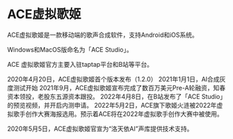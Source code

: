 # 

# ACE虚拟歌姬

ACE虚拟歌姬是一款移动端的歌声合成软件，支持Android和iOS系统。

Windows和MacOS版命名为「ACE Studio」。

ACE 虚拟歌姬官方主要入驻taptap平台和B站等平台。

2020年4月20日，ACE虚拟歌姬首个版本发布（1.2.0） 2021年1月1日，AI合成灰度测试开始 2021年9月，ACE虚拟歌姬宣布完成了数百万美元Pre-A轮融资，知春资本领投，老股东五源资本跟投。 2022年4月8日，在B站发布了「ACE Studio」的预览视频，并开启内测申请。 2022年5月2日，ACE旗下歌姬火涟被2022年虚拟歌手创作大赛海报选用。预示着ACE将在2022年虚拟歌手创作大赛中被使用。

2020年5月5日，ACE虚拟歌姬官宣为“洛天依AI”声库提供技术支持。

